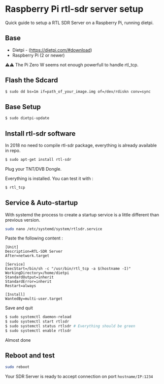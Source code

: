 # Raspberry Pi rtl-sdr server setup

Quick guide to setup a RTL SDR Server on a Raspberry Pi, running dietpi.


## Base

- Dietpi - (https://dietpi.com/#download)
- Raspberry Pi (2 or newer)

⚠️⚠️ The Pi Zero W seems not enough powerfull to handle rtl_tcp.

## Flash the Sdcard

```sh
$ sudo dd bs=1m if=path_of_your_image.img of=/dev/rdiskn conv=sync
```

## Base Setup

```sh
$ sudo dietpi-update
```

## Install rtl-sdr software

In 2018 no need to compile rtl-sdr package, everything is already available in repo.

```sh
$ sudo apt-get install rtl-sdr
```

Plug your TNT/DVB Dongle.

Everything is installed. You can test it with :

```sh
$ rtl_tcp
```

## Service & Auto-startup

With systemd the process to create a startup service is a little different than previous version.

```sh
sudo nano /etc/systemd/system/rtlsdr.service
```

Paste the following content :

```systemd
[Unit]
Description=RTL-SDR Server
After=network.target

[Service]
ExecStart=/bin/sh -c "/usr/bin/rtl_tcp -a $(hostname -I)"
WorkingDirectory=/home/dietpi
StandardOutput=inherit
StandardError=inherit
Restart=always

[Install]
WantedBy=multi-user.target
```

Save and quit

```sh
$ sudo systemctl daemon-reload
$ sudo systemctl start rtlsdr
$ sudo systemctl status rtlsdr # Everything should be green
$ sudo systemctl enable rtlsdr
```

Almost done

## Reboot and test

```sh
sudo reboot
```

Your SDR Server is ready to accept connection on port ```hostname/IP:1234```
